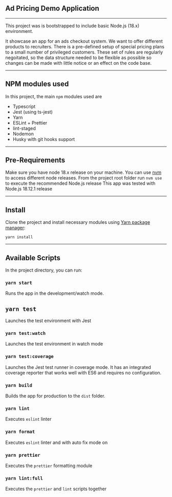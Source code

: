 ## Ad Pricing Demo Application

---

This project was is bootstrapped to include basic Node.js (18.x) environment.

It showcase an app for an ads checkout system. We want to offer different products to recruiters. There is a pre-defined
setup of special pricing plans to a small number of privileged customers. These set of rules are regularly negoitated, so
the data structure needed to be flexible as possible so changes can be made with little notice or an effect on the code base.

---

## NPM modules used

In this project, the main `npm` modules used are

- Typescript
- Jest (using ts-jest)
- Yarn
- ESLint + Prettier
- lint-staged
- Nodemon
- Husky with git hooks support

---

## Pre-Requirements

Make sure you have node 18.x release on your machine. You can use [nvm](https://github.com/nvm-sh/nvm) to access different node releases. From the project root folder run `nvm use` to execute the recommended Node.js release
This app was tested with Node.js 18.12.1 release

---

## Install

Clone the project and install necessary modules using [Yarn package manager](https://classic.yarnpkg.com/en/docs/install):

```
yarn install
```

---

## Available Scripts

In the project directory, you can run:

### `yarn start`

Runs the app in the development/watch mode.

## `yarn test`

Launches the test environment with Jest

### `yarn test:watch`

Launches the test environment in watch mode

### `yarn test:coverage`

Launches the Jest test runner in coverage mode. It has an integrated coverage reporter that works well with ES6 and requires no configuration.

### `yarn build`

Builds the app for production to the `dist` folder.

### `yarn lint`

Executes `eslint` linter

### `yarn format`

Executes `eslint` linter and with auto fix mode on

### `yarn prettier`

Executes the `prettier` formatting module

### `yarn lint:full`

Executes the `prettier` and `lint` scripts together
